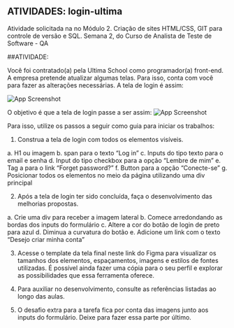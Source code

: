 ## ATIVIDADES: login-ultima
Atividade solicitada na no Módulo 2. Criação de sites HTML/CSS, GIT para controle de versão e SQL. Semana 2, do Curso de Analista de Teste de Software - QA

##ATIVIDADE:

Você foi contratado(a) pela Ultima School como programador(a) front-end. A empresa pretende atualizar algumas telas. Para isso, conta com você para fazer as alterações necessárias. A tela de login é assim:

![App Screenshot](https://study.ultima.school/files/6356ea79d7d398f45c8db29d.png)

O objetivo é que a tela de login passe a ser assim:
![App Screenshot](https://study.ultima.school/files/6356eadad83836ec8c524014.png)

Para isso, utilize os passos a seguir como guia para iniciar os trabalhos:

1. Construa a tela de login com todos os elementos visíveis.

a. H1 ou imagem
b. span para o texto “Log in”
c. Inputs do tipo texto para o email e senha
d. Input do tipo checkbox para a opção “Lembre de mim”
e. Tag a para o link “Forget password?”
f. Button para a opção “Conecte-se”
g. Posicionar todos os elementos no meio da página utilizando uma div principal

2. Após a tela de login ter sido concluída, faça o desenvolvimento das melhorias propostas. 

a. Crie uma div para receber a imagem lateral
b. Comece arredondando as bordas dos inputs do formulário
c. Altere a cor do botão de login de preto para azul
d. Diminua a curvatura do botão
e. Adicione um link com o texto “Desejo criar minha conta”

3. Acesse o template da tela final neste link do Figma para visualizar os tamanhos dos elementos, espaçamentos, imagens e estilos de fontes utilizadas. É possível ainda fazer uma cópia para o seu perfil e explorar as possibilidades que essa ferramenta oferece.

4. Para auxiliar no desenvolvimento, consulte as referências listadas ao longo das aulas.

5. O desafio extra para a tarefa fica por conta das imagens junto aos inputs do formulário. Deixe para fazer essa parte por último.
